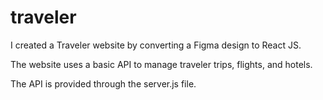 # traveler

I created a Traveler website by converting a Figma design to React JS. 

The website uses a basic API to manage traveler trips, flights, and hotels.

The API is provided through the server.js file.
